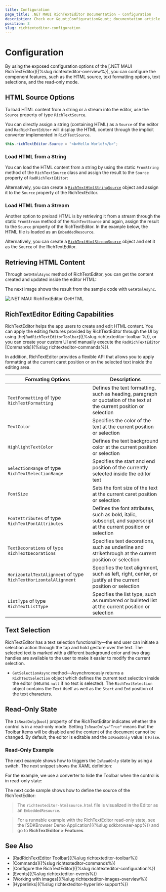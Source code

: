 ```yaml
---
title: Configuration
page_title: .NET MAUI RichTextEditor Documentation - Configuration
description: Check our &quot;Configuration&quot; documentation article for Telerik RichTextEditor for .NET MAUI control.
position: 3
slug: richtexteditor-configuration
---
```


# Configuration

By using the exposed configuration options of the [.NET MAUI RichTextEditor]({%slug richtexteditor-overview%}), you can configure the component features, such as the HTML source, text formatting options, text selections, and the read-only mode.

## HTML Source Options

To load HTML content from a string or a stream into the editor, use the `Source` property of type `RichTextSource`. 

You can directly assign a string (containing HTML) as a <code>Source</code> of the editor and `RadRichTextEditor` will display the HTML content through the implicit converter implemented in `RichTextSource`.

```C#
this.richTextEditor.Source = "<b>Hello World!</b>";
```

### Load HTML from a String

You can load the HTML content from a string by using the static <code>FromString</code> method of the `RichTextSource` class and assign the result to the `Source` property of `RadRichTextEditor`:

<snippet id='richtexteditor-getting-started' />

Alternatively, you can create a [`RichTextHtmlStringSource`](https://docs.telerik.com/devtools/maui/api/telerik.maui.controls.richtexteditor.richtexthtmlstringsource) object and assign it to the <code>Source</code> property of the RichTextEditor.

### Load HTML from a Stream

Another option to preload HTML is by retrieving it from a stream through the static <code>FromStream</code> method of the `RichTextSource` and again, assign the result to the `Source` property of the RichTextEditor. In the example below, the HTML file is loaded as an `EmbeddedResource`.

<snippet id='richtexteditor-keyfeatures-fromstream' />

Alternatively, you can create a [`RichTextHtmlStreamSource`](https://docs.telerik.com/devtools/maui/api/telerik.maui.controls.richtexteditor.richtexthtmlstreamsource) object and set it as the <code>Source</code> of the RichTextEditor.

## Retrieving HTML Content

Through `GetHtmlAsync` method of RichTextEditor, you can get the content created and updated inside the editor HTML:

<snippet id='richtexteditor-keyfeatures-gethtml' />

The next image shows the result from the sample code with `GetHtmlAsync`.

![.NET MAUI RichTextEditor GetHTML](images/rte-get-html.gif)

## RichTextEditor Editing Capabilities

RichTextEditor helps the app users to create and edit HTML content. You can apply the editing features provided by RichTextEditor through the UI by using the[`RadRichTextEditorToolbar`]({%slug richtexteditor-toolbar %}), or you can create your custom UI and manually execute the `RadRichTextEditor` [Commands]({%slug richtexteditor-commands%}).

In addition, RichTextEditor provides a flexible API that allows you to apply formatting at the current caret position or on the selected text inside the editing area.

| Formating Options | Descriptions |
| ------------- | --------------- |
| `TextFormatting` of type `RichTextFormatting` | Defines the text formatting, such as heading, paragraph or quotation of the text at the current position or selection |
| `TextColor` | Specifies the color of the text at the current position or selection |
| `HighlightTextColor` | Defines the text background color at the current position or selection |
| `SelectionRange` of type `RichTextSelectionRange` | Specifies the start and end position of the currently selected inside the editor text |
| `FontSize` | Sets the font size of the text at the current caret position or selection |
| `FontAttributes` of type `RichTextFontAttributes` | Defines the font attributes, such as bold, italic, subscript, and superscript at the current position or selection |
| `TextDecorations` of type `RichTextDecorations` | Specifies text decorations, such as underline and strikethrough at the current position or selection |
| `HorizontalTextAlignment` of type `RichTextHorizontalAlignment` | Specifies the text alignment, such as left, right, center, or justify at the current position or selection |
| `ListType` of type `RichTextListType` | Specifies the list type, such as numbered or bulleted list at the current position or selection |

## Text Selection

RichTextEditor has a text selection functionality—the end user can initiate a selection action through the tap and hold gesture over the text. The selected text is marked with a different background color and two drag handles are available to the user to make it easier to modify the current selection. 

* `GetSelectionAsync` method—Asynchronously returns a `RichTextSelection` object which defines the current text selection inside the editor (returns `null` if no text is selected). The <code>RichTextSelection</code> object contains the `Text` itself as well as the `Start` and `End` position of the text characters.
	
## Read-Only State

The `IsReadOnly`(`bool`) property of the RichTextEditor indicates whether the control is in a read-only mode. Setting `IsReadOnly="True"` means that the Toolbar Items will be disabled and the content of the document cannot be changed. By default, the editor is editable and the `IsReadOnly` value is `False`. 

### Read-Only Example

The next example shows how to triggers the `IsReadOnly` state by using a switch. The next snippet shows the XAML definition:

<snippet id='richtexteditor-readonly-state' />

For the example, we use a converter to hide the Toolbar when the control is in read-only state:

<snippet id='richtexteditor-readonly-converter' />

The next code sample shows how to define the source of the RichTextEditor:

<snippet id='richtexteditor-readonly-state-code-behind' />

> The `richtexteditor-htmlsource.html` file is visualized in the Editor as an `EmbeddedResource`.

> For a runnable example with the RichTextEditor read-only state, see the [SDKBrowser Demo Application]({%slug sdkbrowser-app%}) and go to **RichTextEditor > Features**.


## See Also

- [RadRichTextEditor Toolbar]({%slug richtexteditor-toolbar%})
- [Commands]({%slug richtexteditor-commands%})
- [Configure the RichTextEditor]({%slug richtexteditor-configuration%})
- [Events]({%slug richtexteditor-events%})
- [Working with images]({%slug richtexteditor-images-overview%})
- [Hyperlinks]({%slug richtexteditor-hyperlink-support%})
